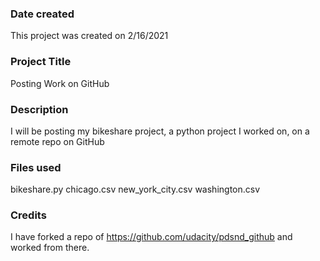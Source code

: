 ### Date created
This project was created on 2/16/2021

### Project Title
Posting Work on GitHub
### Description
I will be posting my bikeshare project, a python project I worked on, on a remote repo on GitHub
### Files used
bikeshare.py
chicago.csv
new_york_city.csv
washington.csv

### Credits
I have forked a repo of https://github.com/udacity/pdsnd_github
and worked from there.
